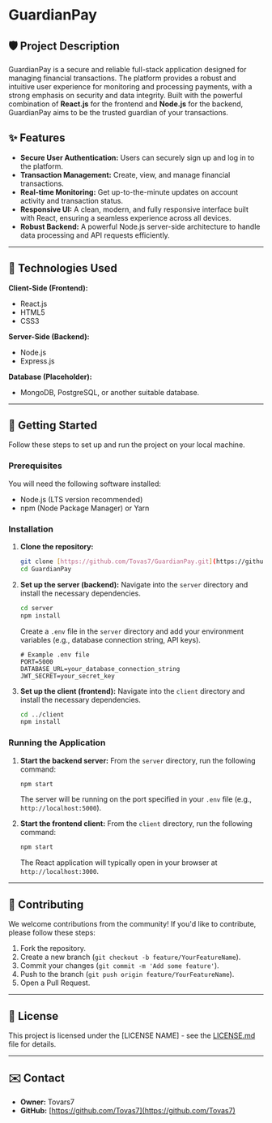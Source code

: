 # GuardianPay

## 🛡️ Project Description

GuardianPay is a secure and reliable full-stack application designed for managing financial transactions. The platform provides a robust and intuitive user experience for monitoring and processing payments, with a strong emphasis on security and data integrity. Built with the powerful combination of **React.js** for the frontend and **Node.js** for the backend, GuardianPay aims to be the trusted guardian of your transactions.

## ✨ Features

-   **Secure User Authentication:** Users can securely sign up and log in to the platform.
-   **Transaction Management:** Create, view, and manage financial transactions.
-   **Real-time Monitoring:** Get up-to-the-minute updates on account activity and transaction status.
-   **Responsive UI:** A clean, modern, and fully responsive interface built with React, ensuring a seamless experience across all devices.
-   **Robust Backend:** A powerful Node.js server-side architecture to handle data processing and API requests efficiently.

---

## 🚀 Technologies Used

**Client-Side (Frontend):**
-   React.js
-   HTML5
-   CSS3

**Server-Side (Backend):**
-   Node.js
-   Express.js

**Database (Placeholder):**
-   MongoDB, PostgreSQL, or another suitable database.

---

## 📝 Getting Started

Follow these steps to set up and run the project on your local machine.

### Prerequisites

You will need the following software installed:
-   Node.js (LTS version recommended)
-   npm (Node Package Manager) or Yarn

### Installation

1.  **Clone the repository:**
    ```bash
    git clone [https://github.com/Tovas7/GuardianPay.git](https://github.com/Tovas7/GuardianPay.git)
    cd GuardianPay
    ```

2.  **Set up the server (backend):**
    Navigate into the `server` directory and install the necessary dependencies.
    ```bash
    cd server
    npm install
    ```
    Create a `.env` file in the `server` directory and add your environment variables (e.g., database connection string, API keys).
    ```plaintext
    # Example .env file
    PORT=5000
    DATABASE_URL=your_database_connection_string
    JWT_SECRET=your_secret_key
    ```

3.  **Set up the client (frontend):**
    Navigate into the `client` directory and install the necessary dependencies.
    ```bash
    cd ../client
    npm install
    ```

### Running the Application

1.  **Start the backend server:**
    From the `server` directory, run the following command:
    ```bash
    npm start
    ```
    The server will be running on the port specified in your `.env` file (e.g., `http://localhost:5000`).

2.  **Start the frontend client:**
    From the `client` directory, run the following command:
    ```bash
    npm start
    ```
    The React application will typically open in your browser at `http://localhost:3000`.

---

## 🤝 Contributing

We welcome contributions from the community! If you'd like to contribute, please follow these steps:
1.  Fork the repository.
2.  Create a new branch (`git checkout -b feature/YourFeatureName`).
3.  Commit your changes (`git commit -m 'Add some feature'`).
4.  Push to the branch (`git push origin feature/YourFeatureName`).
5.  Open a Pull Request.

---

## 📄 License

This project is licensed under the [LICENSE NAME] - see the [LICENSE.md](LICENSE.md) file for details.

---

## ✉️ Contact

-   **Owner:** Tovars7
-   **GitHub:** [https://github.com/Tovas7](https://github.com/Tovas7)
